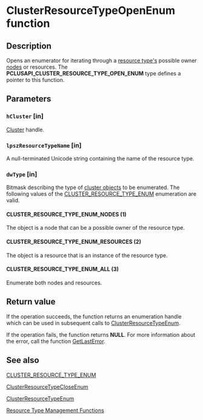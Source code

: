 # ClusterResourceTypeOpenEnum function

## Description

Opens an enumerator for iterating through a [resource type's](https://learn.microsoft.com/previous-versions/windows/desktop/mscs/resource-types)
possible owner [nodes](https://learn.microsoft.com/previous-versions/windows/desktop/mscs/nodes) or resources. The **PCLUSAPI_CLUSTER_RESOURCE_TYPE_OPEN_ENUM** type defines a pointer to this function.

## Parameters

### `hCluster` [in]

[Cluster](https://learn.microsoft.com/previous-versions/windows/desktop/mscs/c-gly) handle.

### `lpszResourceTypeName` [in]

A null-terminated Unicode string containing the name of the resource type.

### `dwType` [in]

Bitmask describing the type of [cluster objects](https://learn.microsoft.com/previous-versions/windows/desktop/mscs/cluster-objects) to be
enumerated. The following values of the [CLUSTER_RESOURCE_TYPE_ENUM](https://learn.microsoft.com/previous-versions/windows/desktop/api/clusapi/ne-clusapi-cluster_resource_type_enum) enumeration are valid.

#### CLUSTER_RESOURCE_TYPE_ENUM_NODES (1)

The object is a node that can be a possible owner of the resource type.

#### CLUSTER_RESOURCE_TYPE_ENUM_RESOURCES (2)

The object is a resource that is an instance of the resource type.

#### CLUSTER_RESOURCE_TYPE_ENUM_ALL (3)

Enumerate both nodes and resources.

## Return value

If the operation succeeds, the function returns an enumeration handle which can be used in subsequent calls
to [ClusterResourceTypeEnum](https://learn.microsoft.com/windows/desktop/api/clusapi/nf-clusapi-clusterresourcetypeenum).

If the operation fails, the function returns **NULL**. For more information about the
error, call the function [GetLastError](https://learn.microsoft.com/windows/desktop/api/errhandlingapi/nf-errhandlingapi-getlasterror).

## See also

[CLUSTER_RESOURCE_TYPE_ENUM](https://learn.microsoft.com/previous-versions/windows/desktop/api/clusapi/ne-clusapi-cluster_resource_type_enum)

[ClusterResourceTypeCloseEnum](https://learn.microsoft.com/windows/desktop/api/clusapi/nf-clusapi-clusterresourcetypecloseenum)

[ClusterResourceTypeEnum](https://learn.microsoft.com/windows/desktop/api/clusapi/nf-clusapi-clusterresourcetypeenum)

[Resource Type Management Functions](https://learn.microsoft.com/previous-versions/windows/desktop/mscs/resource-type-management-functions)